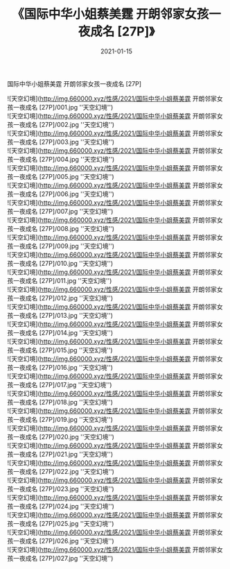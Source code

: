 ﻿---
layout: post
title:  《国际中华小姐蔡美霆 开朗邻家女孩一夜成名 [27P]》
date:   2021-01-15
img: http://img.660000.xyz/性感/2021/国际中华小姐蔡美霆 开朗邻家女孩一夜成名 [27P]/000.jpg
categories: [美女, 性感, 泳衣]
---

国际中华小姐蔡美霆 开朗邻家女孩一夜成名 [27P]



![天空幻境](http://img.660000.xyz/性感/2021/国际中华小姐蔡美霆 开朗邻家女孩一夜成名 [27P]/001.jpg ''天空幻境'') <br>
![天空幻境](http://img.660000.xyz/性感/2021/国际中华小姐蔡美霆 开朗邻家女孩一夜成名 [27P]/002.jpg ''天空幻境'') <br>
![天空幻境](http://img.660000.xyz/性感/2021/国际中华小姐蔡美霆 开朗邻家女孩一夜成名 [27P]/003.jpg ''天空幻境'') <br>
![天空幻境](http://img.660000.xyz/性感/2021/国际中华小姐蔡美霆 开朗邻家女孩一夜成名 [27P]/004.jpg ''天空幻境'') <br>
![天空幻境](http://img.660000.xyz/性感/2021/国际中华小姐蔡美霆 开朗邻家女孩一夜成名 [27P]/005.jpg ''天空幻境'') <br>
![天空幻境](http://img.660000.xyz/性感/2021/国际中华小姐蔡美霆 开朗邻家女孩一夜成名 [27P]/006.jpg ''天空幻境'') <br>
![天空幻境](http://img.660000.xyz/性感/2021/国际中华小姐蔡美霆 开朗邻家女孩一夜成名 [27P]/007.jpg ''天空幻境'') <br>
![天空幻境](http://img.660000.xyz/性感/2021/国际中华小姐蔡美霆 开朗邻家女孩一夜成名 [27P]/008.jpg ''天空幻境'') <br>
![天空幻境](http://img.660000.xyz/性感/2021/国际中华小姐蔡美霆 开朗邻家女孩一夜成名 [27P]/009.jpg ''天空幻境'') <br>
![天空幻境](http://img.660000.xyz/性感/2021/国际中华小姐蔡美霆 开朗邻家女孩一夜成名 [27P]/010.jpg ''天空幻境'') <br>
![天空幻境](http://img.660000.xyz/性感/2021/国际中华小姐蔡美霆 开朗邻家女孩一夜成名 [27P]/011.jpg ''天空幻境'') <br>
![天空幻境](http://img.660000.xyz/性感/2021/国际中华小姐蔡美霆 开朗邻家女孩一夜成名 [27P]/012.jpg ''天空幻境'') <br>
![天空幻境](http://img.660000.xyz/性感/2021/国际中华小姐蔡美霆 开朗邻家女孩一夜成名 [27P]/013.jpg ''天空幻境'') <br>
![天空幻境](http://img.660000.xyz/性感/2021/国际中华小姐蔡美霆 开朗邻家女孩一夜成名 [27P]/014.jpg ''天空幻境'') <br>
![天空幻境](http://img.660000.xyz/性感/2021/国际中华小姐蔡美霆 开朗邻家女孩一夜成名 [27P]/015.jpg ''天空幻境'') <br>
![天空幻境](http://img.660000.xyz/性感/2021/国际中华小姐蔡美霆 开朗邻家女孩一夜成名 [27P]/016.jpg ''天空幻境'') <br>
![天空幻境](http://img.660000.xyz/性感/2021/国际中华小姐蔡美霆 开朗邻家女孩一夜成名 [27P]/017.jpg ''天空幻境'') <br>
![天空幻境](http://img.660000.xyz/性感/2021/国际中华小姐蔡美霆 开朗邻家女孩一夜成名 [27P]/018.jpg ''天空幻境'') <br>
![天空幻境](http://img.660000.xyz/性感/2021/国际中华小姐蔡美霆 开朗邻家女孩一夜成名 [27P]/019.jpg ''天空幻境'') <br>
![天空幻境](http://img.660000.xyz/性感/2021/国际中华小姐蔡美霆 开朗邻家女孩一夜成名 [27P]/020.jpg ''天空幻境'') <br>
![天空幻境](http://img.660000.xyz/性感/2021/国际中华小姐蔡美霆 开朗邻家女孩一夜成名 [27P]/021.jpg ''天空幻境'') <br>
![天空幻境](http://img.660000.xyz/性感/2021/国际中华小姐蔡美霆 开朗邻家女孩一夜成名 [27P]/022.jpg ''天空幻境'') <br>
![天空幻境](http://img.660000.xyz/性感/2021/国际中华小姐蔡美霆 开朗邻家女孩一夜成名 [27P]/023.jpg ''天空幻境'') <br>
![天空幻境](http://img.660000.xyz/性感/2021/国际中华小姐蔡美霆 开朗邻家女孩一夜成名 [27P]/024.jpg ''天空幻境'') <br>
![天空幻境](http://img.660000.xyz/性感/2021/国际中华小姐蔡美霆 开朗邻家女孩一夜成名 [27P]/025.jpg ''天空幻境'') <br>
![天空幻境](http://img.660000.xyz/性感/2021/国际中华小姐蔡美霆 开朗邻家女孩一夜成名 [27P]/026.jpg ''天空幻境'') <br>
![天空幻境](http://img.660000.xyz/性感/2021/国际中华小姐蔡美霆 开朗邻家女孩一夜成名 [27P]/027.jpg ''天空幻境'') <br>